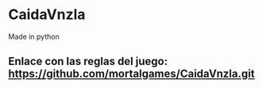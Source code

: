 # CaidaVnzla
Made in python

## Enlace con las reglas del juego: https://github.com/mortalgames/CaidaVnzla.git
